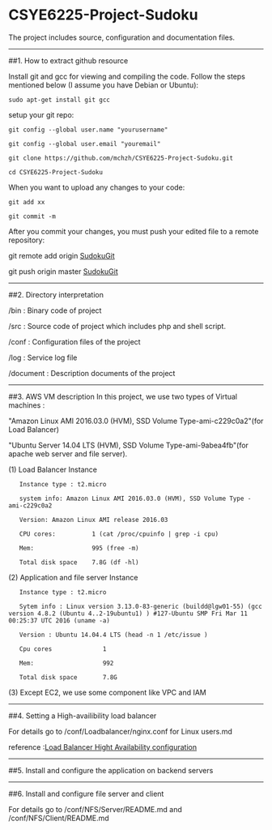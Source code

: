 #  CSYE6225-Project-Sudoku

The project includes source, configuration and documentation files.

-----
##1. How to extract github resource 

Install git and gcc for viewing and compiling the code. Follow the steps mentioned below (I assume you have Debian or Ubuntu):

```sudo apt-get install git gcc```

setup your git repo:

```git config --global user.name "yourusername"```

```git config --global user.email "youremail"```

```git clone https://github.com/mchzh/CSYE6225-Project-Sudoku.git```

```cd CSYE6225-Project-Sudoku```

When you want to upload any changes to your code:

```git add xx```

```git commit -m ```

After you commit your changes, you must push your edited file to a remote repository:

git remote add origin [SudokuGit](https://github.com/mchzh/CSYE6225-Project-Sudoku.git)

git push origin master [SudokuGit](https://github.com/mchzh/CSYE6225-Project-Sudoku.git)

-----
##2. Directory interpretation
   
   /bin : Binary code of project
   
   /src : Source code of project which includes php and shell script.
   
   /conf : Configuration files of the project
   
   /log :  Service log file 
   
   /document :  Description documents of the project

-----
##3. AWS VM description
   In this project, we use two types of Virtual machines : 
   
   "Amazon Linux AMI 2016.03.0 (HVM), SSD Volume Type-ami-c229c0a2"(for Load Balancer) 
   
   "Ubuntu Server 14.04 LTS (HVM), SSD Volume Type-ami-9abea4fb"(for apache web server and file server).
   
   
   (1) Load Balancer Instance
       
       Instance type : t2.micro
       
       system info: Amazon Linux AMI 2016.03.0 (HVM), SSD Volume Type - ami-c229c0a2
       
       Version: Amazon Linux AMI release 2016.03
       
       CPU cores:          1 (cat /proc/cpuinfo | grep -i cpu)
       
       Mem:                995 (free -m) 
       
       Total disk space    7.8G (df -hl)
        
   (2) Application and file server Instance
       
       Instance type : t2.micro
       
       Sytem info : Linux version 3.13.0-83-generic (buildd@lgw01-55) (gcc version 4.8.2 (Ubuntu 4..2-19ubuntu1) ) #127-Ubuntu SMP Fri Mar 11 00:25:37 UTC 2016 (uname -a)
       
       Version : Ubuntu 14.04.4 LTS (head -n 1 /etc/issue )
       
       Cpu cores              1 
       
       Mem:                   992
       
       Total disk space       7.8G

   (3) Except EC2, we use some component like VPC and IAM

-----
##4. Setting a High-availibility load balancer

   For details go to /conf/Loadbalancer/nginx.conf for Linux users.md
   
   reference :[Load Balancer Hight Availability configuration](https://aws.amazon.com/articles/2127188135977316)

   
-----
##5. Install and configure the application on backend servers
 
-----  
##6. Install and configure file server and client

   For details go to /conf/NFS/Server/README.md and /conf/NFS/Client/README.md


